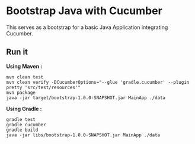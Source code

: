 # Bootstrap Java with Cucumber

This serves as a bootstrap for a basic Java Application integrating Cucumber.

## Run it

__Using Maven :__

```
mvn clean test
mvn clean verify -DCucumberOptions="--glue 'gradle.cucumber' --plugin pretty 'src/test/resources'"
mvn package
java -jar target/bootstrap-1.0.0-SNAPSHOT.jar MainApp ./data
```

__Using Gradle :__

```
gradle test
gradle cucumber
gradle build
java -jar libs/bootstrap-1.0.0-SNAPSHOT.jar MainApp ./data
```
